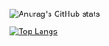 ![Anurag's GitHub stats](https://github-readme-stats.vercel.app/api?username=DeskFanzin&show_icons=true&theme=synthwave)

[![Top Langs](https://github-readme-stats.vercel.app/api/top-langs/?username=DeskFanzin&layout=compact&theme=synthwave)](https://github.com/anuraghazra/github-readme-stats)
